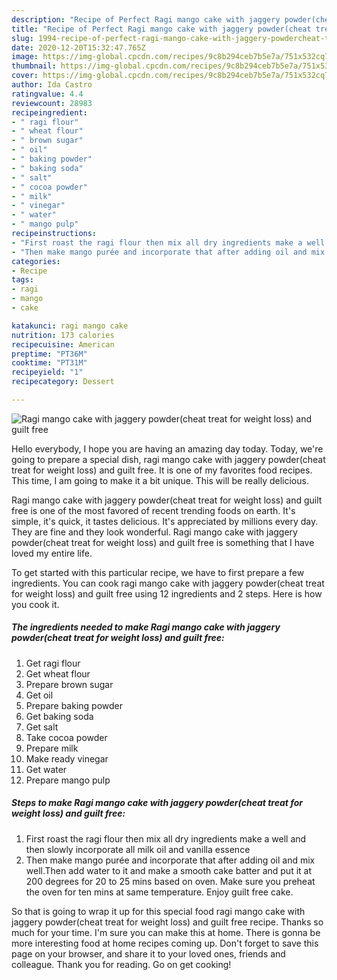 ```yaml
---
description: "Recipe of Perfect Ragi mango cake with jaggery powder(cheat treat for weight loss) and guilt free"
title: "Recipe of Perfect Ragi mango cake with jaggery powder(cheat treat for weight loss) and guilt free"
slug: 1994-recipe-of-perfect-ragi-mango-cake-with-jaggery-powdercheat-treat-for-weight-loss-and-guilt-free
date: 2020-12-20T15:32:47.765Z
image: https://img-global.cpcdn.com/recipes/9c8b294ceb7b5e7a/751x532cq70/ragi-mango-cake-with-jaggery-powdercheat-treat-for-weight-loss-and-guilt-free-recipe-main-photo.jpg
thumbnail: https://img-global.cpcdn.com/recipes/9c8b294ceb7b5e7a/751x532cq70/ragi-mango-cake-with-jaggery-powdercheat-treat-for-weight-loss-and-guilt-free-recipe-main-photo.jpg
cover: https://img-global.cpcdn.com/recipes/9c8b294ceb7b5e7a/751x532cq70/ragi-mango-cake-with-jaggery-powdercheat-treat-for-weight-loss-and-guilt-free-recipe-main-photo.jpg
author: Ida Castro
ratingvalue: 4.4
reviewcount: 28983
recipeingredient:
- " ragi flour"
- " wheat flour"
- " brown sugar"
- " oil"
- " baking powder"
- " baking soda"
- " salt"
- " cocoa powder"
- " milk"
- " vinegar"
- " water"
- " mango pulp"
recipeinstructions:
- "First roast the ragi flour then mix all dry ingredients make a well and then slowly incorporate all milk oil and vanilla essence"
- "Then make mango purée and incorporate that after adding oil and mix well.Then add water to it and make a smooth cake batter and put it at 200 degrees for 20 to 25 mins based on oven. Make sure you preheat the oven for ten mins at same temperature. Enjoy guilt free cake."
categories:
- Recipe
tags:
- ragi
- mango
- cake

katakunci: ragi mango cake 
nutrition: 173 calories
recipecuisine: American
preptime: "PT36M"
cooktime: "PT31M"
recipeyield: "1"
recipecategory: Dessert

---
```



![Ragi mango cake with jaggery powder(cheat treat for weight loss) and guilt free](https://img-global.cpcdn.com/recipes/9c8b294ceb7b5e7a/751x532cq70/ragi-mango-cake-with-jaggery-powdercheat-treat-for-weight-loss-and-guilt-free-recipe-main-photo.jpg)

Hello everybody, I hope you are having an amazing day today. Today, we're going to prepare a special dish, ragi mango cake with jaggery powder(cheat treat for weight loss) and guilt free. It is one of my favorites food recipes. This time, I am going to make it a bit unique. This will be really delicious.



Ragi mango cake with jaggery powder(cheat treat for weight loss) and guilt free is one of the most favored of recent trending foods on earth. It's simple, it's quick, it tastes delicious. It's appreciated by millions every day. They are fine and they look wonderful. Ragi mango cake with jaggery powder(cheat treat for weight loss) and guilt free is something that I have loved my entire life.


To get started with this particular recipe, we have to first prepare a few ingredients. You can cook ragi mango cake with jaggery powder(cheat treat for weight loss) and guilt free using 12 ingredients and 2 steps. Here is how you cook it.

<!--inarticleads1-->

##### The ingredients needed to make Ragi mango cake with jaggery powder(cheat treat for weight loss) and guilt free:

1. Get  ragi flour
1. Get  wheat flour
1. Prepare  brown sugar
1. Get  oil
1. Prepare  baking powder
1. Get  baking soda
1. Get  salt
1. Take  cocoa powder
1. Prepare  milk
1. Make ready  vinegar
1. Get  water
1. Prepare  mango pulp




<!--inarticleads2-->

##### Steps to make Ragi mango cake with jaggery powder(cheat treat for weight loss) and guilt free:

1. First roast the ragi flour then mix all dry ingredients make a well and then slowly incorporate all milk oil and vanilla essence
1. Then make mango purée and incorporate that after adding oil and mix well.Then add water to it and make a smooth cake batter and put it at 200 degrees for 20 to 25 mins based on oven. Make sure you preheat the oven for ten mins at same temperature. Enjoy guilt free cake.




So that is going to wrap it up for this special food ragi mango cake with jaggery powder(cheat treat for weight loss) and guilt free recipe. Thanks so much for your time. I'm sure you can make this at home. There is gonna be more interesting food at home recipes coming up. Don't forget to save this page on your browser, and share it to your loved ones, friends and colleague. Thank you for reading. Go on get cooking!

